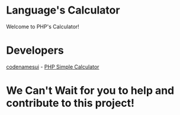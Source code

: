 # Language's Calculator
Welcome to PHP's Calculator!

# Developers
[codenamesui](https://github.com/codenamesui) - [PHP Simple Calculator](https://github.com/dominic754/CalculatorInEveryLanguage/tree/main/php/calc.php)

# We Can't Wait for you to help and contribute to this project!
